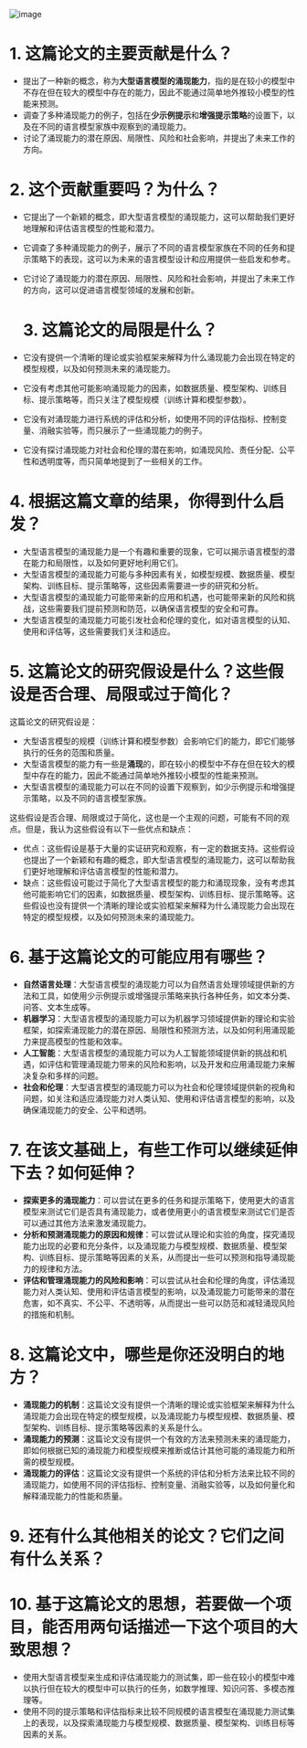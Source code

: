
![image](https://github.com/leejamesss/paper-reading/assets/117844938/87b665f3-7569-4ce4-96b7-aedd8464dbe5)




# 1. 这篇论文的主要贡献是什么？

- 提出了一种新的概念，称为**大型语言模型的涌现能力**，指的是在较小的模型中不存在但在较大的模型中存在的能力，因此不能通过简单地外推较小模型的性能来预测。
- 调查了多种涌现能力的例子，包括在**少示例提示**和**增强提示策略**的设置下，以及在不同的语言模型家族中观察到的涌现能力。
- 讨论了涌现能力的潜在原因、局限性、风险和社会影响，并提出了未来工作的方向。


# 2. 这个贡献重要吗？为什么？

- 它提出了一个新颖的概念，即大型语言模型的涌现能力，这可以帮助我们更好地理解和评估语言模型的性能和潜力。
- 它调查了多种涌现能力的例子，展示了不同的语言模型家族在不同的任务和提示策略下的表现，这可以为未来的语言模型设计和应用提供一些启发和参考。
- 它讨论了涌现能力的潜在原因、局限性、风险和社会影响，并提出了未来工作的方向，这可以促进语言模型领域的发展和创新。

  # 3. 这篇论文的局限是什么？
  
- 它没有提供一个清晰的理论或实验框架来解释为什么涌现能力会出现在特定的模型规模，以及如何预测未来的涌现能力。
- 它没有考虑其他可能影响涌现能力的因素，如数据质量、模型架构、训练目标、提示策略等，而只关注了模型规模（训练计算和模型参数）。
- 它没有对涌现能力进行系统的评估和分析，如使用不同的评估指标、控制变量、消融实验等，而只展示了一些涌现能力的例子。
- 它没有探讨涌现能力对社会和伦理的潜在影响，如涌现风险、责任分配、公平性和透明度等，而只简单地提到了一些相关的工作。


# 4. 根据这篇文章的结果，你得到什么启发？

- 大型语言模型的涌现能力是一个有趣和重要的现象，它可以揭示语言模型的潜在能力和局限性，以及如何更好地利用它们。
- 大型语言模型的涌现能力可能与多种因素有关，如模型规模、数据质量、模型架构、训练目标、提示策略等，这些因素需要进一步的研究和分析。
- 大型语言模型的涌现能力可能带来新的应用和机遇，也可能带来新的风险和挑战，这些需要我们提前预测和防范，以确保语言模型的安全和可靠。
- 大型语言模型的涌现能力可能引发社会和伦理的变化，如对语言模型的认知、使用和评估等，这些需要我们关注和适应。


# 5. 这篇论文的研究假设是什么？这些假设是否合理、局限或过于简化？

这篇论文的研究假设是：

- 大型语言模型的规模（训练计算和模型参数）会影响它们的能力，即它们能够执行的任务的范围和质量。
- 大型语言模型的能力有一些是**涌现**的，即在较小的模型中不存在但在较大的模型中存在的能力，因此不能通过简单地外推较小模型的性能来预测。
- 大型语言模型的涌现能力可以在不同的设置下观察到，如少示例提示和增强提示策略，以及不同的语言模型家族。

这些假设是否合理、局限或过于简化，这也是一个主观的问题，可能有不同的观点。但是，我认为这些假设有以下一些优点和缺点：

- 优点：这些假设是基于大量的实证研究和观察，有一定的数据支持。这些假设也提出了一个新颖和有趣的概念，即大型语言模型的涌现能力，这可以帮助我们更好地理解和评估语言模型的性能和潜力。
- 缺点：这些假设可能过于简化了大型语言模型的能力和涌现现象，没有考虑其他可能影响它们的因素，如数据质量、模型架构、训练目标、提示策略等。这些假设也没有提供一个清晰的理论或实验框架来解释为什么涌现能力会出现在特定的模型规模，以及如何预测未来的涌现能力。


# 6. 基于这篇论文的可能应用有哪些？

- **自然语言处理**：大型语言模型的涌现能力可以为自然语言处理领域提供新的方法和工具，如使用少示例提示或增强提示策略来执行各种任务，如文本分类、问答、文本生成等。
- **机器学习**：大型语言模型的涌现能力可以为机器学习领域提供新的理论和实验框架，如探索涌现能力的潜在原因、局限性和预测方法，以及如何利用涌现能力来提高模型的性能和效率。
- **人工智能**：大型语言模型的涌现能力可以为人工智能领域提供新的挑战和机遇，如评估和管理涌现能力带来的风险和影响，以及开发和应用涌现能力来解决复杂和多样的问题。
- **社会和伦理**：大型语言模型的涌现能力可以为社会和伦理领域提供新的视角和问题，如关注和适应涌现能力对人类认知、使用和评估语言模型的影响，以及确保涌现能力的安全、公平和透明。

# 7. 在该文基础上，有些工作可以继续延伸下去？如何延伸？

- **探索更多的涌现能力**：可以尝试在更多的任务和提示策略下，使用更大的语言模型来测试它们是否具有涌现能力，或者使用更小的语言模型来测试它们是否可以通过其他方法来激发涌现能力。
- **分析和预测涌现能力的原因和规律**：可以尝试从理论和实验的角度，探究涌现能力出现的必要和充分条件，以及涌现能力与模型规模、数据质量、模型架构、训练目标、提示策略等因素的关系，从而提出一些可以预测和指导涌现能力的规律和方法。
- **评估和管理涌现能力的风险和影响**：可以尝试从社会和伦理的角度，评估涌现能力对人类认知、使用和评估语言模型的影响，以及涌现能力可能带来的潜在危害，如不真实、不公平、不透明等，从而提出一些可以防范和减轻涌现风险的措施和机制。



# 8. 这篇论文中，哪些是你还没明白的地方？

- **涌现能力的机制**：这篇论文没有提供一个清晰的理论或实验框架来解释为什么涌现能力会出现在特定的模型规模，以及涌现能力与模型规模、数据质量、模型架构、训练目标、提示策略等因素的关系是什么。
- **涌现能力的预测**：这篇论文没有提供一个有效的方法来预测未来的涌现能力，即如何根据已知的涌现能力和模型规模来推断或估计其他可能的涌现能力和所需的模型规模。
- **涌现能力的评估**：这篇论文没有提供一个系统的评估和分析方法来比较不同的涌现能力，如使用不同的评估指标、控制变量、消融实验等，以及如何量化和解释涌现能力的性能和质量。

# 9. 还有什么其他相关的论文？它们之间有什么关系？



# 10. 基于这篇论文的思想，若要做一个项目，能否用两句话描述一下这个项目的大致思想？

- 使用大型语言模型来生成和评估涌现能力的测试集，即一些在较小的模型中难以执行但在较大的模型中可以执行的任务，如数学推理、知识问答、多模态推理等。
- 使用不同的提示策略和评估指标来比较不同规模的语言模型在涌现能力测试集上的表现，以及探索涌现能力与模型规模、数据质量、模型架构、训练目标等因素的关系。








